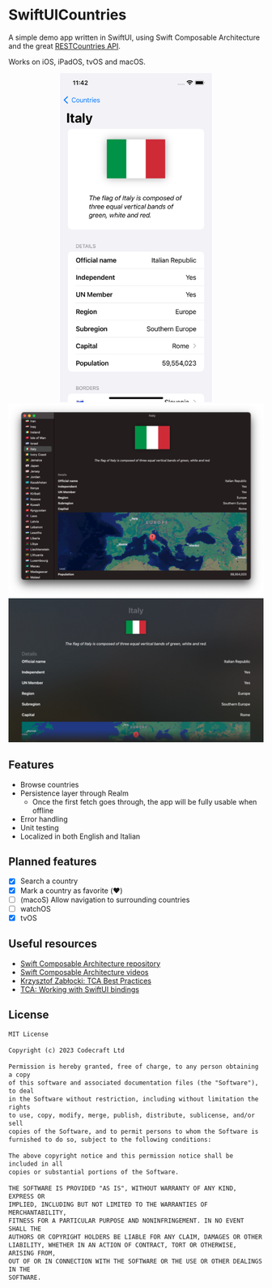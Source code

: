 # SwiftUICountries

A simple demo app written in SwiftUI, using Swift Composable Architecture and the great [RESTCountries API](https://restcountries.com/).

Works on iOS, iPadOS, tvOS and macOS.

<p align="center">
<img src="screenshots/ios.png" width="300">
<img src="screenshots/macos.png" width="600">
<img src="screenshots/tvos.png" width="600">
</p>


## Features

- Browse countries
- Persistence layer through Realm
    - Once the first fetch goes through, the app will be fully usable when offline
- Error handling
- Unit testing
- Localized in both English and Italian

## Planned features

- [X] Search a country
- [X] Mark a country as favorite (❤️)
- [ ] (macoS) Allow navigation to surrounding countries
- [ ] watchOS 
- [X] tvOS

## Useful resources

- [Swift Composable Architecture repository](https://github.com/pointfreeco/swift-composable-architecture)
- [Swift Composable Architecture videos](https://www.pointfree.co/collections/composable-architecture)
- [Krzysztof Zabłocki: TCA Best Practices](https://www.merowing.info/the-composable-architecture-best-practices/)
- [TCA: Working with SwiftUI bindings](https://swiftpackageindex.com/pointfreeco/swift-composable-architecture/main/documentation/composablearchitecture/bindings)

## License

```
MIT License

Copyright (c) 2023 Codecraft Ltd

Permission is hereby granted, free of charge, to any person obtaining a copy
of this software and associated documentation files (the "Software"), to deal
in the Software without restriction, including without limitation the rights
to use, copy, modify, merge, publish, distribute, sublicense, and/or sell
copies of the Software, and to permit persons to whom the Software is
furnished to do so, subject to the following conditions:

The above copyright notice and this permission notice shall be included in all
copies or substantial portions of the Software.

THE SOFTWARE IS PROVIDED "AS IS", WITHOUT WARRANTY OF ANY KIND, EXPRESS OR
IMPLIED, INCLUDING BUT NOT LIMITED TO THE WARRANTIES OF MERCHANTABILITY,
FITNESS FOR A PARTICULAR PURPOSE AND NONINFRINGEMENT. IN NO EVENT SHALL THE
AUTHORS OR COPYRIGHT HOLDERS BE LIABLE FOR ANY CLAIM, DAMAGES OR OTHER
LIABILITY, WHETHER IN AN ACTION OF CONTRACT, TORT OR OTHERWISE, ARISING FROM,
OUT OF OR IN CONNECTION WITH THE SOFTWARE OR THE USE OR OTHER DEALINGS IN THE
SOFTWARE.
```